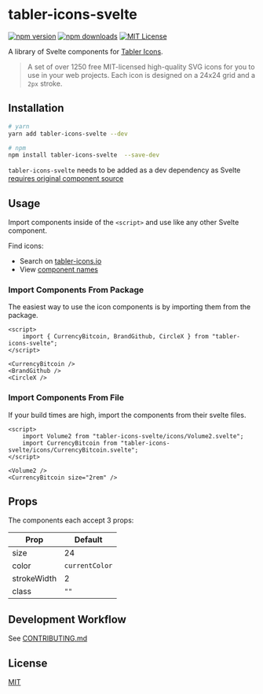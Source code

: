 # tabler-icons-svelte

[![npm version][npm-version]][npm]
[![npm downloads][npm-downloads]][npm]
[![MIT License][license]](LICENSE)

A library of Svelte components for [Tabler Icons](https://github.com/tabler/tabler-icons).

> A set of over 1250 free MIT-licensed high-quality SVG icons for you to use in your web projects. Each icon is designed on a 24x24 grid and a `2px` stroke.

## Installation

```sh
# yarn
yarn add tabler-icons-svelte --dev

# npm
npm install tabler-icons-svelte  --save-dev
```

`tabler-icons-svelte` needs to be added as a dev dependency as Svelte [requires original component source](https://github.com/sveltejs/sapper-template#using-external-components)

## Usage

Import components inside of the `<script>` and use like any other Svelte component.

Find icons:

-   Search on [tabler-icons.io](https://tabler-icons.io/)
-   View [component names](ICON_INDEX.md)

### Import Components From Package

The easiest way to use the icon components is by importing them from the package.

```svelte
<script>
    import { CurrencyBitcoin, BrandGithub, CircleX } from "tabler-icons-svelte";
</script>

<CurrencyBitcoin />
<BrandGithub />
<CircleX />
```

### Import Components From File

If your build times are high, import the components from their svelte files.

```svelte
<script>
    import Volume2 from "tabler-icons-svelte/icons/Volume2.svelte";
    import CurrencyBitcoin from "tabler-icons-svelte/icons/CurrencyBitcoin.svelte";
</script>

<Volume2 />
<CurrencyBitcoin size="2rem" />
```

## Props

The components each accept 3 props:

| Prop        | Default        |
| ----------- | -------------- |
| size        | 24             |
| color       | `currentColor` |
| strokeWidth | 2              |
| class       | `""`           |

## Development Workflow

See [CONTRIBUTING.md](CONTRIBUTING.md)

## License

[MIT](LICENSE)

[npm]: https://www.npmjs.com/package/tabler-icons-svelte
[npm-version]: https://img.shields.io/npm/v/tabler-icons-svelte
[npm-downloads]: https://img.shields.io/npm/dw/tabler-icons-svelte
[license]: https://img.shields.io/github/license/benflap/tabler-icons-svelte
